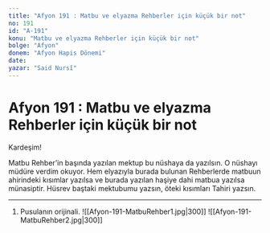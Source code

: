 ```yaml
---
title: "Afyon 191 : Matbu ve elyazma Rehberler için küçük bir not"
no: 191
id: "A-191"
konu: "Matbu ve elyazma Rehberler için küçük bir not"
bolge: "Afyon"
donem: "Afyon Hapis Dönemi"
date: 
yazar: "Said Nursî"
---
```


# Afyon 191 : Matbu ve elyazma Rehberler için küçük bir not

Kardeşim!

Matbu Rehber’in başında yazılan mektup bu nüshaya da yazılsın. O nüshayı müdüre verdim okuyor. Hem elyazıyla burada bulunan Rehberlerde matbuun ahirindeki kısımlar yazılsa ve burada yazılan haşiye dahi matbua yazılsa münasiptir. Hüsrev baştaki mektubumu yazsın, öteki kısımları Tahiri yazsın.

***

1. Pusulanın orijinali.
![[Afyon-191-MatbuRehber1.jpg|300]]
![[Afyon-191-MatbuRehber2.jpg|300]]

